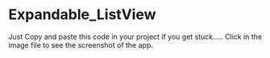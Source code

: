 # Expandable_ListView

Just Copy and paste this code in your project if you get stuck.....
Click in the image file to see the screenshot of the app.
